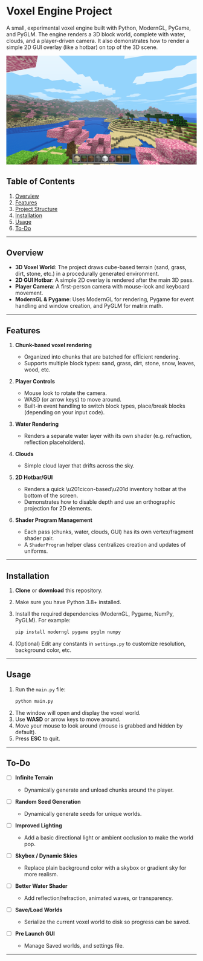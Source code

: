 # Voxel Engine Project

A small, experimental voxel engine built with Python, ModernGL, PyGame, and PyGLM. The engine renders a 3D block world, complete with water, clouds, and a player-driven camera. It also demonstrates how to render a simple 2D GUI overlay (like a hotbar) on top of the 3D scene.

![Sample Screenshot](screenshots/sample.png)

## Table of Contents
1. [Overview](#overview)  
2. [Features](#features)  
3. [Project Structure](#project-structure)  
4. [Installation](#installation)  
5. [Usage](#usage)  
6. [To-Do](#to-do)

---

## Overview

- **3D Voxel World**: The project draws cube-based terrain (sand, grass, dirt, stone, etc.) in a procedurally generated environment.  
- **2D GUI Hotbar**: A simple 2D overlay is rendered after the main 3D pass.  
- **Player Camera**: A first-person camera with mouse-look and keyboard movement.  
- **ModernGL & Pygame**: Uses ModernGL for rendering, Pygame for event handling and window creation, and PyGLM for matrix math.

---

## Features

1. **Chunk-based voxel rendering**  
   - Organized into chunks that are batched for efficient rendering.  
   - Supports multiple block types: sand, grass, dirt, stone, snow, leaves, wood, etc.

2. **Player Controls**  
   - Mouse look to rotate the camera.  
   - WASD (or arrow keys) to move around.  
   - Built-in event handling to switch block types, place/break blocks (depending on your input code).

3. **Water Rendering**  
   - Renders a separate water layer with its own shader (e.g. refraction, reflection placeholders).

4. **Clouds**  
   - Simple cloud layer that drifts across the sky.

5. **2D Hotbar/GUI**  
   - Renders a quick \u201cicon-based\u201d inventory hotbar at the bottom of the screen.  
   - Demonstrates how to disable depth and use an orthographic projection for 2D elements.

6. **Shader Program Management**  
   - Each pass (chunks, water, clouds, GUI) has its own vertex/fragment shader pair.  
   - A `ShaderProgram` helper class centralizes creation and updates of uniforms.

---

## Installation

1. **Clone** or **download** this repository.  
2. Make sure you have Python 3.8+ installed.  
3. Install the required dependencies (ModernGL, Pygame, NumPy, PyGLM). For example:
   ```bash
   pip install moderngl pygame pyglm numpy
   ```

4. (Optional) Edit any constants in `settings.py` to customize resolution, background color, etc.

---

## Usage

1. Run the `main.py` file:
   ```bash
   python main.py
   ```
2. The window will open and display the voxel world.  
3. Use **WASD** or arrow keys to move around.  
4. Move your mouse to look around (mouse is grabbed and hidden by default).  
5. Press **ESC** to quit.

---

## To-Do

- [ ] **Infinite Terrain**  
  - Dynamically generate and unload chunks around the player.

- [ ] **Random Seed Generation**  
  - Dynamically generate seeds for unique worlds.

- [ ] **Improved Lighting**  
  - Add a basic directional light or ambient occlusion to make the world pop.

- [ ] **Skybox / Dynamic Skies**  
  - Replace plain background color with a skybox or gradient sky for more realism.

- [ ] **Better Water Shader**  
  - Add reflection/refraction, animated waves, or transparency.

- [ ] **Save/Load Worlds**  
  - Serialize the current voxel world to disk so progress can be saved.

- [ ] **Pre Launch GUI**  
  - Manage Saved worlds, and settings file.


---
